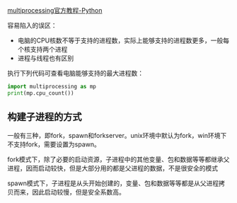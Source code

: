 [multiprocessing官方教程-Python](https://docs.python.org/zh-cn/3/library/multiprocessing.html)

容易陷入的误区：

* 电脑的CPU核数不等于支持的进程数，实际上能够支持的进程数更多，一般每个核支持两个进程
* 进程与线程也有区别

执行下列代码可查看电脑能够支持的最大进程数：
```python
import multiprocessing as mp
print(mp.cpu_count())
```

## 构建子进程的方式

一般有三种，即fork，spawn和forkserver。unix环境中默认为fork，win环境下不支持fork，需要设置为spawn。

fork模式下，除了必要的启动资源，子进程中的其他变量、包和数据等等都继承父进程，因而启动较快，但是大部分用的都是父进程的数据，不是很安全的模式

spawn模式下，子进程是从头开始创建的，变量、包和数据等等都是从父进程拷贝而来，因此启动较慢，但是安全系数高。

